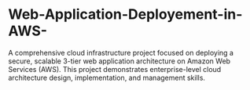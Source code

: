 # Web-Application-Deployement-in-AWS-
A comprehensive cloud infrastructure project focused on deploying a secure, scalable 3-tier web application architecture on Amazon Web Services (AWS). This project demonstrates enterprise-level cloud architecture design, implementation, and management skills.
